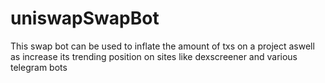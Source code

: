 # uniswapSwapBot
This swap bot can be used to inflate the amount of txs on a project aswell as increase its trending position on sites like dexscreener and various telegram bots
